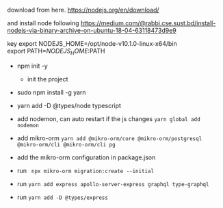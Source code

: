 download from here. 
https://nodejs.org/en/download/

and install node following https://medium.com/@rabbi.cse.sust.bd/install-nodejs-via-binary-archive-on-ubuntu-18-04-63118473d9e9

key 
export NODEJS_HOME=/opt/node-v10.1.0-linux-x64/bin  
export PATH=$NODEJS_HOME:$PATH




* npm init -y 
  * init the project

* sudo npm install -g yarn
* yarn add -D @types/node typescript 
 
* add nodemon, can auto restart if the js changes  `yarn global add nodemon`
*  add mikro-orm `yarn add @mikro-orm/core @mikro-orm/postgresql @mikro-orm/cli @mikro-orm/cli pg`
*  add the mikro-orm configuration in package.json
*  run ` npx mikro-orm migration:create --initial` 
*  run `yarn add express apollo-server-express graphql type-graphql`
*  run `yarn add -D @types/express`

